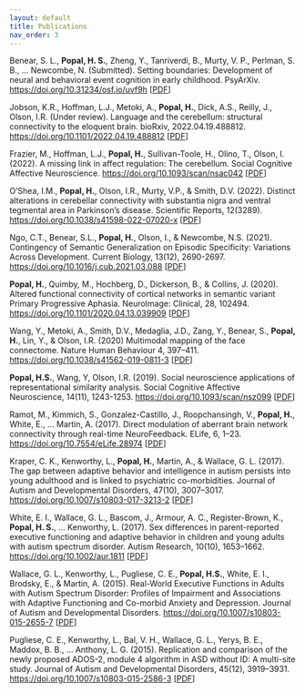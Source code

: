 ```yaml
---
layout: default
title: Publications
nav_order: 3
---
```


Benear, S. L., **Popal, H. S.**, Zheng, Y., Tanriverdi, B., Murty, V. P., Perlman, S. B., … Newcombe, N. (Submitted). Setting boundaries: Development of neural and behavioral event cognition in early childhood. PsyArXiv. https://doi.org/10.31234/osf.io/uvf9h [[PDF](https://psyarxiv.com/uvf9h/download?format=pdf)]

Jobson, K.R., Hoffman, L.J., Metoki, A., **Popal, H.**, Dick, A.S., Reilly, J., Olson, I.R. (Under review). Language and the cerebellum: structural connectivity to the eloquent brain. bioRxiv, 2022.04.19.488812. https://doi.org/10.1101/2022.04.19.488812 [[PDF](https://www.biorxiv.org/content/10.1101/2022.04.19.488812.full.pdf)]

Frazier, M., Hoffman, L.J., **Popal, H.**, Sullivan-Toole, H., Olino, T., Olson, I. (2022). A missing link in affect regulation: The cerebellum. Social Cognitive Affective Neuroscience. https://doi.org/10.1093/scan/nsac042 [[PDF](https://academic.oup.com/scan/advance-article-pdf/doi/10.1093/scan/nsac042/44857233/nsac042.pdf)]

O’Shea, I.M., **Popal, H.**, Olson, I.R., Murty, V.P., & Smith, D.V. (2022). Distinct alterations in cerebellar connectivity with substantia nigra and ventral tegmental area in Parkinson’s disease. Scientific Reports, 12(3289). https://doi.org/10.1038/s41598-022-07020-x [[PDF](https://www.nature.com/articles/s41598-022-07020-x)]

Ngo, C.T., Benear, S.L., **Popal, H.**, Olson, I., & Newcombe, N.S. (2021). Contingency of Semantic Generalization on Episodic Specificity: Variations Across Development. Current Biology, 13(12), 2690-2697. https://doi.org/10.1016/j.cub.2021.03.088 [[PDF](https://www.sciencedirect.com/science/article/pii/S0960982221004619)]

**Popal, H.**, Quimby, M., Hochberg, D., Dickerson, B., & Collins, J. (2020). Altered functional connectivity of cortical networks in semantic variant Primary Progressive Aphasia. NeuroImage: Clinical, 28, 102494. https://doi.org/10.1101/2020.04.13.039909 [[PDF](https://www.sciencedirect.com/science/article/pii/S2213158220303314)]

Wang, Y., Metoki, A., Smith, D.V., Medaglia, J.D., Zang, Y., Benear, S., **Popal, H.**, Lin, Y., & Olson, I.R. (2020) Multimodal mapping of the face connectome. Nature Human Behaviour 4, 397–411. https://doi.org/10.1038/s41562-019-0811-3 [[PDF](https://www.nature.com/articles/s41562-019-0811-3)]

**Popal, H.S.**, Wang, Y, Olson, I.R. (2019). Social neuroscience applications of representational similarity analysis. Social Cognitive Affective Neuroscience, 14(11), 1243-1253. https://doi.org/10.1093/scan/nsz099 [[PDF](https://academic.oup.com/scan/article/14/11/1243/5693905)]

Ramot, M., Kimmich, S., Gonzalez-Castillo, J., Roopchansingh, V., **Popal, H.**, White, E., … Martin, A. (2017). Direct modulation of aberrant brain network connectivity through real-time NeuroFeedback. ELife, 6, 1–23. https://doi.org/10.7554/eLife.28974 [[PDF](https://elifesciences.org/articles/28974.pdf)]

Kraper, C. K., Kenworthy, L., **Popal, H.**, Martin, A., & Wallace, G. L. (2017). The gap between adaptive behavior and intelligence in autism persists into young adulthood and is linked to psychiatric co-morbidities. Journal of Autism and Developmental Disorders, 47(10), 3007–3017. https://doi.org/10.1007/s10803-017-3213-2 [[PDF](https://link.springer.com/article/10.1007/s10803-017-3213-2)]

White, E. I., Wallace, G. L., Bascom, J., Armour, A. C., Register-Brown, K., **Popal, H. S.**, … Kenworthy, L. (2017). Sex differences in parent-reported executive functioning and adaptive behavior in children and young adults with autism spectrum disorder. Autism Research, 10(10), 1653–1662. https://doi.org/10.1002/aur.1811 [[PDF](https://onlinelibrary.wiley.com/doi/pdf/10.1002/aur.1811)]

Wallace, G. L., Kenworthy, L., Pugliese, C. E., **Popal, H.S.**, White, E. I., Brodsky, E., & Martin, A. (2015). Real-World Executive Functions in Adults with Autism Spectrum Disorder: Profiles of Impairment and Associations with Adaptive Functioning and Co-morbid Anxiety and Depression. Journal of Autism and Developmental Disorders. https://doi.org/10.1007/s10803-015-2655-7 [[PDF](https://link.springer.com/article/10.1007/s10803-015-2655-7)]

Pugliese, C. E., Kenworthy, L., Bal, V. H., Wallace, G. L., Yerys, B. E., Maddox, B. B., … Anthony, L. G. (2015). Replication and comparison of the newly proposed ADOS-2, module 4 algorithm in ASD without ID: A multi-site study. Journal of Autism and Developmental Disorders, 45(12), 3919–3931. https://doi.org/10.1007/s10803-015-2586-3 [[PDF](https://link.springer.com/article/10.1007/s10803-015-2586-3)]

